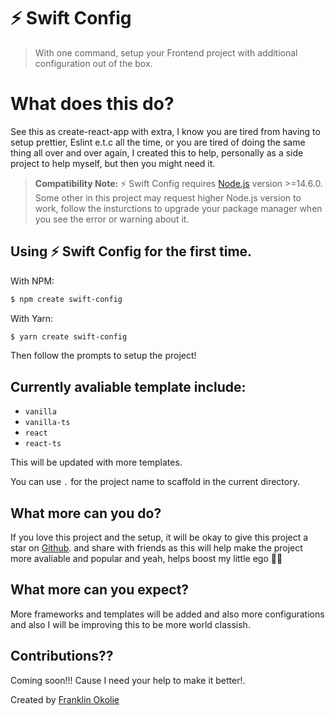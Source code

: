# ⚡️ Swift Config
<!-- <p align="center">
  <a href="https://npmjs.com/package/vite"><img src="https://img.shields.io/npm/v/vite.svg" alt="npm package"></a>
  <a href="https://nodejs.org/en/about/releases/"><img src="https://img.shields.io/node/v/vite.svg" alt="node compatibility"></a>
  <a href="https://github.com/vitejs/vite/actions/workflows/ci.yml"><img src="https://github.com/vitejs/vite/actions/workflows/ci.yml/badge.svg?branch=main" alt="build status"></a>
  <a href="https://chat.vitejs.dev"><img src="https://img.shields.io/badge/chat-discord-blue?style=flat&logo=discord" alt="discord chat"></a>
</p>
<br/> -->

> With one command, setup your Frontend project with additional configuration out of the box.

# What does this do?
See this as create-react-app with extra, I know you are tired from having to setup prettier, Eslint e.t.c all the time, or you are tired of doing the same thing all over and over again, I created this to help, personally as a side project to help myself, but then you might need it.

> **Compatibility Note:**
> ⚡️ Swift Config requires [Node.js](https://nodejs.org/en/) version >=14.6.0. Some other in this project may request higher Node.js version to work, follow the insturctions to upgrade your package manager when you see the error or warning about it.

## Using ⚡️ Swift Config for the first time.

With NPM:

```bash
$ npm create swift-config
```

With Yarn:

```bash
$ yarn create swift-config
```

Then follow the prompts to setup the project!

## Currently avaliable template include:

- `vanilla`
- `vanilla-ts`
- `react`
- `react-ts`

This will be updated with more templates.

You can use `.` for the project name to scaffold in the current directory.


## What more can you do?

If you love this project and the setup, it will be okay to give this project a star on [Github](https://github.com/DeveloperAspire/swift-config). and share with friends as this will help make the project more avaliable and popular and yeah, helps boost my little ego 🧑‍💻

## What more can you expect?

More frameworks and templates will be added and also more configurations and also I will be improving this to be more world classish.

## Contributions??

Coming soon!!! Cause I need your help to make it better!.

Created by [Franklin Okolie](https://github.com/DeveloperAspire)
